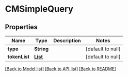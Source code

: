 # CMSimpleQuery
## Properties

| Name | Type | Description | Notes |
|------------ | ------------- | ------------- | -------------|
| **type** | **String** |  | [default to null] |
| **tokenList** | [**List**](CMQueryToken.md) |  | [default to null] |

[[Back to Model list]](../README.md#documentation-for-models) [[Back to API list]](../README.md#documentation-for-api-endpoints) [[Back to README]](../README.md)

